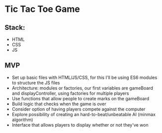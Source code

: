 # Tic Tac Toe Game

## Stack:
- HTML
- CSS
- JS

## MVP

- Set up basic files with HTML/JS/CSS, for this I'll be using ES6 modules to structure the JS files
- Architecture: modules or factories, our first variables are gameBoard and displayController, using factories for multiple players
- Use functions that allow people to create marks on the gameBoard
- Build logic that checks when the game is over
- Consider option of having players compete against the computer
- Explore possibility of creating an hard-to-beat/unbeatable AI (minmax algorithm)
- Interface that allows players to display whether or not they've won
